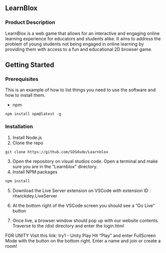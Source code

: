 <!-- ABOUT THE PROJECT -->
## LearnBlox

### Product Description
LearnBlox is a web game that allows for an interactive and engaging online learning experience for educators and students alike. It aims to address the problem of young students not being engaged in online learning by providing them with access to a fun and educational 2D browser game.

<!-- GETTING STARTED -->
## Getting Started
### Prerequisites

This is an example of how to list things you need to use the software and how to install them.
* npm
 ```
 npm install npm@latest -g
 ```

### Installation

1. Install Node.js
2. Clone the repo
  ```
  git clone https://github.com/SOSdude/Learnblox
  ```
3. Open the repository on visual studios code. Open a terminal and make sure you are in the “Learnblox” directory. 
4. Install NPM packages
  ```sh
  npm install
  ```
5. Download the Live Server extension on VSCode with extension ID : ritwickdey.LiveServer
6. At the bottom right of the VSCode screen you should see a “Go Live” button


7. Once live, a browser window should pop up with our website contents. Traverse to the /dist directory and enter the login.html


FOR UNITY
Visit this link: try1 - Unity Play
Hit “Play” and enter FullScreen Mode with the button on the bottom right.
Enter a name and join or create a room!

